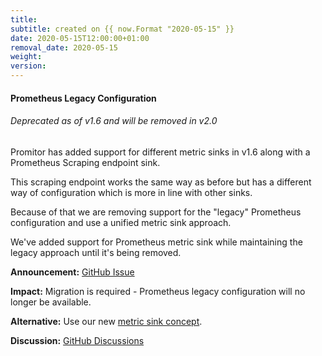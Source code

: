 ```yaml
---
title:
subtitle: created on {{ now.Format "2020-05-15" }}
date: 2020-05-15T12:00:00+01:00
removal_date: 2020-05-15
weight:
version:
---
```


#### Prometheus Legacy Configuration

###### Deprecated as of v1.6 and will be removed in v2.0

Promitor has added support for different metric sinks in v1.6 along with a Prometheus
 Scraping endpoint sink.

This scraping endpoint works the same way as before but has a different way of configuration
 which is more in line with other sinks.

Because of that we are removing support for the "legacy" Prometheus configuration and use
 a unified metric sink approach.

We've added support for Prometheus metric sink while maintaining the legacy approach until
 it's being removed.

**Announcement:** [GitHub Issue](https://github.com/tomkerkhove/promitor/issues/1032)

**Impact:** Migration is required - Prometheus legacy configuration will no longer be available.

**Alternative:** Use our new [metric sink concept](https://promitor.io/configuration/v1.x/runtime#prometheus-scraping-endpoint).

**Discussion:** [GitHub Discussions](https://github.com/tomkerkhove/promitor/discussions/1372)
